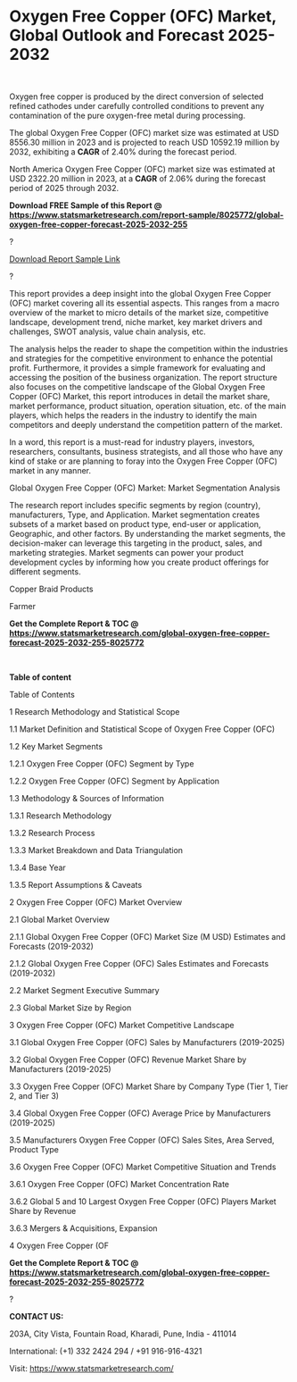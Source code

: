 <h1>Oxygen Free Copper (OFC) Market, Global Outlook and Forecast 2025-2032</h1><br/><p>Oxygen free copper is produced by the direct conversion of selected refined cathodes under carefully controlled conditions to prevent any contamination of the pure oxygen-free metal during processing.</p>
 
 
 
 <p>The global Oxygen Free Copper (OFC) market size was estimated at USD 8556.30 million in 2023 and is projected to reach USD 10592.19 million by 2032, exhibiting a <strong>CAGR</strong> of 2.40% during the forecast period.</p>
 
 
 
 <p>North America Oxygen Free Copper (OFC) market size was estimated at USD 2322.20 million in 2023, at a <strong>CAGR</strong> of 2.06% during the forecast period of 2025 through 2032.</p>
 
 
 
 <div><b>Download FREE Sample of this Report @ <a href="https://www.statsmarketresearch.com/download-free-sample/8025772/global-oxygen-free-copper-forecast-2025-2032-255">https://www.statsmarketresearch.com/report-sample/8025772/global-oxygen-free-copper-forecast-2025-2032-255</a></b></div>
 
 
 
 <p>? </p>
 
 
 
 <p><a href="https://www.statsmarketresearch.com/download-free-sample/8025772/global-oxygen-free-copper-forecast-2025-2032-255">Download Report Sample Link</a></p>
 
 
 
 <p>? </p>
 
 
 
 <p>This report provides a deep insight into the global Oxygen Free Copper (OFC) market covering all its essential aspects. This ranges from a macro overview of the market to micro details of the market size, competitive landscape, development trend, niche market, key market drivers and challenges, SWOT analysis, value chain analysis, etc.</p>
 
 
 
 <p>The analysis helps the reader to shape the competition within the industries and strategies for the competitive environment to enhance the potential profit. Furthermore, it provides a simple framework for evaluating and accessing the position of the business organization. The report structure also focuses on the competitive landscape of the Global Oxygen Free Copper (OFC) Market, this report introduces in detail the market share, market performance, product situation, operation situation, etc. of the main players, which helps the readers in the industry to identify the main competitors and deeply understand the competition pattern of the market.</p>
 
 
 
 <p>In a word, this report is a must-read for industry players, investors, researchers, consultants, business strategists, and all those who have any kind of stake or are planning to foray into the Oxygen Free Copper (OFC) market in any manner.</p>
 
 
 
 <p>Global Oxygen Free Copper (OFC) Market: Market Segmentation Analysis</p>
 
 
 
 <p>The research report includes specific segments by region (country), manufacturers, Type, and Application. Market segmentation creates subsets of a market based on product type, end-user or application, Geographic, and other factors. By understanding the market segments, the decision-maker can leverage this targeting in the product, sales, and marketing strategies. Market segments can power your product development cycles by informing how you create product offerings for different segments.</p>
 
 
 
 <p>Copper Braid Products</p>
 
 
 
 <p>Farmer</p>
 
 
 
 <div><b>Get the Complete Report & TOC @ <a href="https://www.statsmarketresearch.com/global-oxygen-free-copper-forecast-2025-2032-255-8025772">https://www.statsmarketresearch.com/global-oxygen-free-copper-forecast-2025-2032-255-8025772</a></b></div>
 
 
 
 <p><br />
 
 <b>Table of content</b></p>
 
 
 
 <p>Table of Contents<br />
 
 1 Research Methodology and Statistical Scope<br />
 
 1.1 Market Definition and Statistical Scope of Oxygen Free Copper (OFC)<br />
 
 1.2 Key Market Segments<br />
 
 1.2.1 Oxygen Free Copper (OFC) Segment by Type<br />
 
 1.2.2 Oxygen Free Copper (OFC) Segment by Application<br />
 
 1.3 Methodology & Sources of Information<br />
 
 1.3.1 Research Methodology<br />
 
 1.3.2 Research Process<br />
 
 1.3.3 Market Breakdown and Data Triangulation<br />
 
 1.3.4 Base Year<br />
 
 1.3.5 Report Assumptions & Caveats<br />
 
 2 Oxygen Free Copper (OFC) Market Overview<br />
 
 2.1 Global Market Overview<br />
 
 2.1.1 Global Oxygen Free Copper (OFC) Market Size (M USD) Estimates and Forecasts (2019-2032)<br />
 
 2.1.2 Global Oxygen Free Copper (OFC) Sales Estimates and Forecasts (2019-2032)<br />
 
 2.2 Market Segment Executive Summary<br />
 
 2.3 Global Market Size by Region<br />
 
 3 Oxygen Free Copper (OFC) Market Competitive Landscape<br />
 
 3.1 Global Oxygen Free Copper (OFC) Sales by Manufacturers (2019-2025)<br />
 
 3.2 Global Oxygen Free Copper (OFC) Revenue Market Share by Manufacturers (2019-2025)<br />
 
 3.3 Oxygen Free Copper (OFC) Market Share by Company Type (Tier 1, Tier 2, and Tier 3)<br />
 
 3.4 Global Oxygen Free Copper (OFC) Average Price by Manufacturers (2019-2025)<br />
 
 3.5 Manufacturers Oxygen Free Copper (OFC) Sales Sites, Area Served, Product Type<br />
 
 3.6 Oxygen Free Copper (OFC) Market Competitive Situation and Trends<br />
 
 3.6.1 Oxygen Free Copper (OFC) Market Concentration Rate<br />
 
 3.6.2 Global 5 and 10 Largest Oxygen Free Copper (OFC) Players Market Share by Revenue<br />
 
 3.6.3 Mergers & Acquisitions, Expansion<br />
 
 4 Oxygen Free Copper (OF</p>
 
 
 
 <div><b>Get the Complete Report & TOC @ <a href="https://www.statsmarketresearch.com/global-oxygen-free-copper-forecast-2025-2032-255-8025772">https://www.statsmarketresearch.com/global-oxygen-free-copper-forecast-2025-2032-255-8025772</a></b></div>
 
 
 
 <p>? </p>
 
 
 
 <p><b>CONTACT US:</b><br />
 
 203A, City Vista, Fountain Road, Kharadi, Pune, India - 411014<br />
 
 International: (+1) 332 2424 294 / +91 916-916-4321<br />
 
 Visit: <a href="https://www.statsmarketresearch.com/">https://www.statsmarketresearch.com/</a></p>